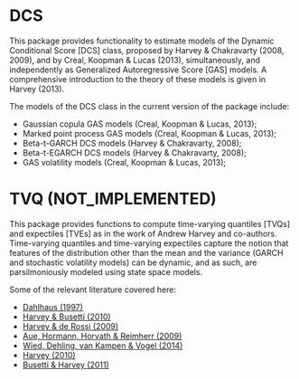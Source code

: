 DCS
===
This package provides functionality to estimate models of the Dynamic Conditional Score [DCS] class, proposed by Harvey & Chakravarty (2008, 2009), and by Creal, Koopman & Lucas (2013), simultaneously, and independently as Generalized Autoregressive Score [GAS] models. A comprehensive introduction to the theory of these models is given in Harvey (2013).

The models of the DCS class in the current version of the package include:  
* Gaussian copula GAS models (Creal, Koopman & Lucas, 2013);  
* Marked point process GAS models (Creal, Koopman & Lucas, 2013);  
* Beta-t-GARCH DCS models (Harvey & Chakravarty, 2008);  
* Beta-t-EGARCH DCS models (Harvey & Chakravarty, 2008);  
* GAS volatility models (Creal, Koopman & Lucas, 2013);  

TVQ (NOT_IMPLEMENTED)
===
This package provides functions to compute time-varying quantiles [TVQs] and expectiles [TVEs] as in the work of Andrew Harvey and co-authors. 
Time-varying quantiles and time-varying expectiles capture the notion that features of the distribution other than the mean and the variance (GARCH and stochastic volatility models) can be dynamic, and as such, are parsilmoniously modeled using state space models.

Some of the relevant literature covered here:
- [Dahlhaus (1997)](http://projecteuclid.org/euclid.aos/1034276620)
- [Harvey & Busetti (2010)](http://dx.doi.org/10.1111/j.1467-9892.2010.00676.x)
- [Harvey & de Rossi (2009)](http://dx.doi.org/10.1016/j.jeconom.2009.01.001)
- [Aue, Hormann, Horvath & Reimherr (2009)](http://projecteuclid.org/euclid.aos/1256303536)
- [Wied, Dehling, van Kampen & Vogel (2014)](http://http://dx.doi.org/10.1016/j.csda.2013.02.031)
- [Harvey (2010)](http://dx.doi.org/)
- [Busetti & Harvey (2011)](http://dx.doi.org/10.1093/jjfinec/nbq020)